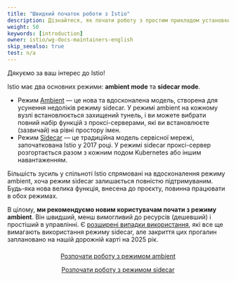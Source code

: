 ```yaml
---
title: "Швидкий початок роботи з Istio"
description: Дізнайтеся, як почати роботу з простим прикладом установки.
weight: 50
keywords: [introduction]
owner: istio/wg-docs-maintainers-english
skip_seealso: true
test: n/a
---
```


Дякуємо за ваш інтерес до Istio!

Istio має два основних режими: **ambient mode** та **sidecar mode**.

* Режим [Ambient](/docs/overview/dataplane-modes/#ambient-mode) — це нова та вдосконалена модель, створена для усунення недоліків режиму sidecar. У режимі ambient на кожному вузлі встановлюється захищений тунель, і ви можете вибрати повний набір функцій з проксі-серверами, які ви встановлюєте (зазвичай) на рівні простору імен.
* Режим [Sidecar](/docs/overview/dataplane-modes/#sidecar-mode) — це традиційна модель сервісної мережі, започаткована Istio у 2017 році. У режимі sidecar проксі-сервер розгортається разом з кожним подом Kubernetes або іншим навантаженням.

Більшість зусиль у спільноті Istio спрямовані на вдосконалення режиму ambient, хоча режим sidecar залишається повністю підтримуваним. Будь-яка нова велика функція, внесена до проєкту, повинна працювати в обох режимах.

В цілому, **ми рекомендуємо новим користувачам почати з режиму ambient**. Він швидший, менш вимогливий до ресурсів (дешевший) і простіший в управлінні. Є [розширені випадки використання](/docs/overview/dataplane-modes/#unsupported-features), які все ще вимагають використання режиму sidecar, але закриття цих прогалин заплановано на нашій дорожній карті на 2025 рік.

<div style="text-align: center;">
  <div style="display: inline-block;">
    <a href="/uk/docs/ambient/getting-started"
       style="display: inline-block; min-width: 18em; margin: 0.5em;"
       class="btn btn--secondary"
       id="get-started-ambient">Розпочати роботу з режимом ambient</a>
    <a href="/uk/docs/setup/getting-started"
       style="display: inline-block; min-width: 18em; margin: 0.5em;"
       class="btn btn--secondary"
       id="get-started-sidecar">Розпочати роботу з режимом sidecar</a>
  </div>
</div>
